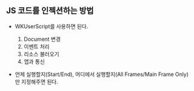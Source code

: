 ## JS 코드를 인젝션하는 방법

- WKUserScript를 사용하면 된다.
	1. Document 변경
	2. 이벤트 처리
	3. 리소스 불러오기
	4. 앱과 통신

- 언제 실행할지(Start/End), 어디에서 실행할지(All Frames/Main Frame Only) 만 지정해주면 된다.